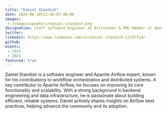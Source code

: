 ```yaml
---
title: "Daniel Standish"
date: 2024-06-10T22:46:07-06:00
images: 
 - /images/speakers/daniel-standish.png
designation: Staff Software Engineer at Astronomer & PMC Member at Apache Airflow
twitter: 
linkedin: https://www.linkedin.com/in/daniel-standish-12197714/
github: 
events:
 - 2024
 - 2025
featured: true
---
```


Daniel Standish is a software engineer and Apache Airflow expert, known for his contributions to workflow orchestration and distributed systems. A key contributor to Apache Airflow, he focuses on improving its core functionality and scalability. With a strong background in backend engineering and data infrastructure, he is passionate about building efficient, reliable systems. Daniel actively shares insights on Airflow best practices, helping advance the community and its adoption.


